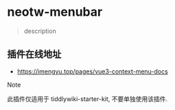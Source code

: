 # neotw-menubar

> description

## 插件在线地址

<TwPlugin name="neotw-menubar" />

* https://imengyu.top/pages/vue3-context-menu-docs

> [!NOTE]
> 此插件仅适用于 tiddlywiki-starter-kit, 不要单独使用该插件.